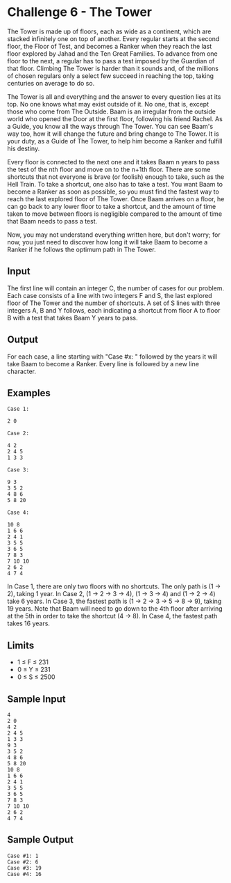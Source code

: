 # Challenge 6 - The Tower

The Tower is made up of floors, each as wide as a continent, which are stacked infinitely one on top of another. Every regular starts at the second floor, the Floor of Test, and becomes a Ranker when they reach the last floor explored by Jahad and the Ten Great Families. To advance from one floor to the next, a regular has to pass a test imposed by the Guardian of that floor. Climbing The Tower is harder than it sounds and, of the millions of chosen regulars only a select few succeed in reaching the top, taking centuries on average to do so.

The Tower is all and everything and the answer to every question lies at its top. No one knows what may exist outside of it. No one, that is, except those who come from The Outside. Baam is an irregular from the outside world who opened the Door at the first floor, following his friend Rachel. As a Guide, you know all the ways through The Tower. You can see Baam's way too, how it will change the future and bring change to The Tower. It is your duty, as a Guide of The Tower, to help him become a Ranker and fulfill his destiny.

Every floor is connected to the next one and it takes Baam n years to pass the test of the nth floor and move on to the n+1th floor. There are some shortcuts that not everyone is brave (or foolish) enough to take, such as the Hell Train. To take a shortcut, one also has to take a test. You want Baam to become a Ranker as soon as possible, so you must find the fastest way to reach the last explored floor of The Tower. Once Baam arrives on a floor, he can go back to any lower floor to take a shortcut, and the amount of time taken to move between floors is negligible compared to the amount of time that Baam needs to pass a test.

Now, you may not understand everything written here, but don't worry; for now, you just need to discover how long it will take Baam to become a Ranker if he follows the optimum path in The Tower.

## Input

The first line will contain an integer C, the number of cases for our problem.
Each case consists of a line with two integers F and S, the last explored floor of The Tower and the number of shortcuts. A set of S lines with three integers A, B and Y follows, each indicating a shortcut from floor A to floor B with a test that takes Baam Y years to pass.

## Output

For each case, a line starting with "Case #x: " followed by the years it will take Baam to become a Ranker. Every line is followed by a new line character.

## Examples

```
Case 1:

2 0
```

```
Case 2:

4 2
2 4 5
1 3 3
```

```
Case 3:

9 3
3 5 2
4 8 6
5 8 20
```

```
Case 4:

10 8
1 6 6
2 4 1
3 5 5
3 6 5
7 8 3
7 10 10
2 6 2
4 7 4
```

In Case 1, there are only two floors with no shortcuts. The only path is (1 → 2), taking 1 year.
In Case 2, (1 → 2 → 3 → 4), (1 → 3 → 4) and (1 → 2 → 4) take 6 years.
In Case 3, the fastest path is (1 → 2 → 3 → 5 → 8 → 9), taking 19 years. Note that Baam will need to go down to the 4th floor after arriving at the 5th in order to take the shortcut (4 → 8).
In Case 4, the fastest path takes 16 years.

## Limits

*   1 ≤ F ≤ 231
*   0 ≤ Y ≤ 231
*   0 ≤ S ≤ 2500

## Sample Input

```
4
2 0
4 2
2 4 5
1 3 3
9 3
3 5 2
4 8 6
5 8 20
10 8
1 6 6
2 4 1
3 5 5
3 6 5
7 8 3
7 10 10
2 6 2
4 7 4
```

## Sample Output
```
Case #1: 1
Case #2: 6
Case #3: 19
Case #4: 16
```

